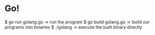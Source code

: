 # Go!

$ go run golang.go   ->  run the program
$ go build golang.go ->  build our programs into binaries
$ ./golang           ->  execute the built binary directly
